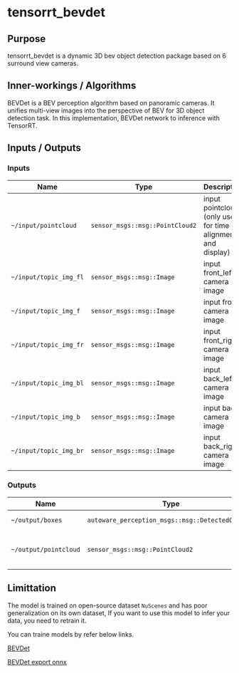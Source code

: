 # tensorrt_bevdet

## Purpose

tensorrt_bevdet is a dynamic 3D bev object detection package based on 6 surround view cameras.

## Inner-workings / Algorithms

BEVDet is a BEV perception algorithm based on panoramic cameras. It unifies multi-view images into the perspective of BEV for 3D object detection task. In this implementation, BEVDet network to inference with TensorRT.

## Inputs / Outputs

### Inputs

| Name                 | Type                            | Description      |
| -------------------- | ------------------------------- | ---------------- |
| `~/input/pointcloud` | `sensor_msgs::msg::PointCloud2` | input pointcloud (only used for time alignment and display)|
| `~/input/topic_img_fl` | `sensor_msgs::msg::Image` | input front_left camera image|
| `~/input/topic_img_f` | `sensor_msgs::msg::Image` | input front camera image|
| `~/input/topic_img_fr` | `sensor_msgs::msg::Image` | input front_right camera image|
| `~/input/topic_img_bl` | `sensor_msgs::msg::Image` | input back_left camera image|
| `~/input/topic_img_b` | `sensor_msgs::msg::Image` | input back camera image|
| `~/input/topic_img_br` | `sensor_msgs::msg::Image` | input back_right camera image|

### Outputs

| Name                       | Type                                             | Description          |
| -------------------------- | ------------------------------------------------ | -------------------- |
| `~/output/boxes`         | `autoware_perception_msgs::msg::DetectedObjects` | detected objects     |
| `~/output/pointcloud`     | `sensor_msgs::msg::PointCloud2`          | output pointcloud (only used for display)    |

## Limittation

The model is trained on open-source dataset `NuScenes` and has poor generalization on its own dataset,  If you want to use this model to infer your data, you need to retrain it.

You can traine models by refer below links.

[BEVDet](https://github.com/HuangJunJie2017/BEVDet/tree/dev2.1)

[BEVDet export onnx](https://github.com/LCH1238/BEVDet/tree/export)